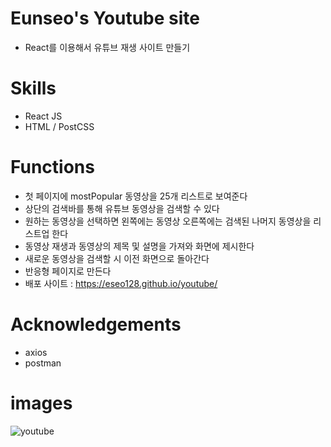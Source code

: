 # Eunseo's Youtube site
 
- React를 이용해서 유튜브 재생 사이트 만들기<br>

# Skills
- React JS
- HTML / PostCSS

# Functions

- 첫 페이지에 mostPopular 동영상을 25개 리스트로 보여준다<br>
- 상단의 검색바를 통해 유튜브 동영상을 검색할 수 있다<br>
- 원하는 동영상을 선택하면 왼쪽에는 동영상 오른쪽에는 검색된 나머지 동영상을 리스트업 한다<br>
- 동영상 재생과 동영상의 제목 및 설명을 가져와 화면에 제시한다<br>
- 새로운 동영상을 검색할 시 이전 화면으로 돌아간다<br>
- 반응형 페이지로 만든다<br>
- 배포 사이트 : https://eseo128.github.io/youtube/

# Acknowledgements
- axios
- postman

# images
![youtube](https://user-images.githubusercontent.com/34049770/126078296-8e1f33a0-00eb-464d-97ca-5944c014d813.png)
